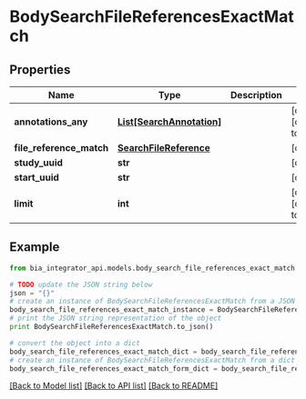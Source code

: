 # BodySearchFileReferencesExactMatch


## Properties
Name | Type | Description | Notes
------------ | ------------- | ------------- | -------------
**annotations_any** | [**List[SearchAnnotation]**](SearchAnnotation.md) |  | [optional] [default to []]
**file_reference_match** | [**SearchFileReference**](SearchFileReference.md) |  | [optional] 
**study_uuid** | **str** |  | [optional] 
**start_uuid** | **str** |  | [optional] 
**limit** | **int** |  | [optional] [default to 10]

## Example

```python
from bia_integrator_api.models.body_search_file_references_exact_match import BodySearchFileReferencesExactMatch

# TODO update the JSON string below
json = "{}"
# create an instance of BodySearchFileReferencesExactMatch from a JSON string
body_search_file_references_exact_match_instance = BodySearchFileReferencesExactMatch.from_json(json)
# print the JSON string representation of the object
print BodySearchFileReferencesExactMatch.to_json()

# convert the object into a dict
body_search_file_references_exact_match_dict = body_search_file_references_exact_match_instance.to_dict()
# create an instance of BodySearchFileReferencesExactMatch from a dict
body_search_file_references_exact_match_form_dict = body_search_file_references_exact_match.from_dict(body_search_file_references_exact_match_dict)
```
[[Back to Model list]](../README.md#documentation-for-models) [[Back to API list]](../README.md#documentation-for-api-endpoints) [[Back to README]](../README.md)


